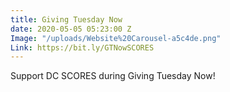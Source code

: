 ```yaml
---
title: Giving Tuesday Now
date: 2020-05-05 05:23:00 Z
Image: "/uploads/Website%20Carousel-a5c4de.png"
Link: https://bit.ly/GTNowSCORES
---
```


Support DC SCORES during Giving Tuesday Now!